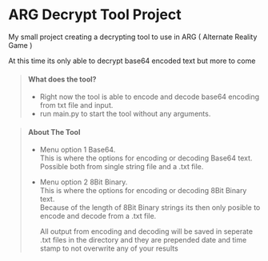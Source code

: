 # ARG Decrypt Tool Project

My small project creating a decrypting tool to use in ARG ( Alternate Reality Game )

At this time its only able to decrypt base64 encoded text but more to come

> #### What does the tool?
>
> - Right now the tool is able to encode and decode base64 encoding from txt file and input.
> - run main.py to start the tool without any arguments.

> #### About The Tool
>
> - Menu option 1 Base64.  
>   This is where the options for encoding or decoding Base64 text.  
>   Possible both from single string file and a .txt file.
> - Menu option 2 8Bit Binary.  
>   This is where the options for encoding or decoding 8Bit Binary text.  
>   Because of the length of 8Bit Binary strings its then only posible to encode and decode from a .txt file.  
>     
>   All output from encoding and decoding will be saved in seperate .txt files in the directory and they are prepended date and time stamp to not overwrite any of your results
